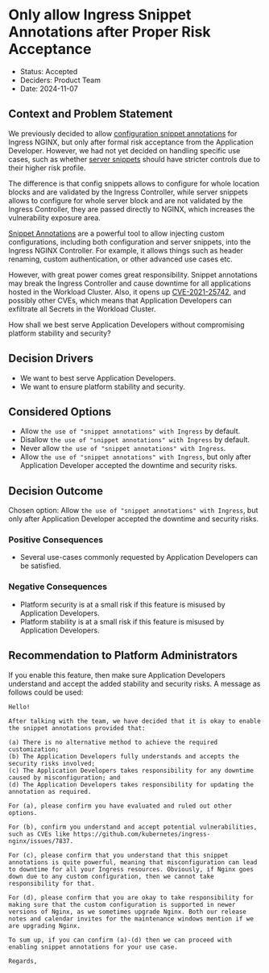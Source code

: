 # Only allow Ingress Snippet Annotations after Proper Risk Acceptance

- Status: Accepted
- Deciders: Product Team
- Date: 2024-11-07

## Context and Problem Statement

We previously decided to allow [configuration snippet annotations](https://kubernetes.github.io/ingress-nginx/user-guide/nginx-configuration/annotations/#configuration-snippet) for Ingress NGINX, but only after formal risk acceptance from the Application Developer. However, we had not yet decided on handling specific use cases, such as whether [server snippets](https://kubernetes.github.io/ingress-nginx/user-guide/nginx-configuration/annotations/#server-snippet) should have stricter controls due to their higher risk profile.

The difference is that config snippets allows to configure for whole location blocks and are validated by the Ingress Controller, while server snippets allows to configure for whole server block and are not validated by the Ingress Controller, they are passed directly to NGINX, which increases the vulnerability exposure area.

[Snippet Annotations](https://kubernetes.github.io/ingress-nginx/user-guide/nginx-configuration/annotations/) are a powerful tool to allow injecting custom configurations, including both configuration and server snippets, into the Ingress NGINX Controller. For example, it allows things such as header renaming, custom authentication, or other advanced use cases etc.

However, with great power comes great responsibility. Snippet annotations may break the Ingress Controller and cause downtime for all applications hosted in the Workload Cluster. Also, it opens up [CVE-2021-25742](https://github.com/kubernetes/ingress-nginx/issues/7837), and possibly other CVEs, which means that Application Developers can exfiltrate all Secrets in the Workload Cluster.

How shall we best serve Application Developers without compromising platform stability and security?

## Decision Drivers

- We want to best serve Application Developers.
- We want to ensure platform stability and security.

## Considered Options

- Allow `the use of "snippet annotations" with Ingress` by default.
- Disallow `the use of "snippet annotations" with Ingress` by default.
- Never allow `the use of "snippet annotations" with Ingress`.
- Allow `the use of "snippet annotations" with Ingress`, but only after Application Developer accepted the downtime and security risks.

## Decision Outcome

Chosen option: Allow `the use of "snippet annotations" with Ingress`, but only after Application Developer accepted the downtime and security risks.

### Positive Consequences

- Several use-cases commonly requested by Application Developers can be satisfied.

### Negative Consequences

- Platform security is at a small risk if this feature is misused by Application Developers.
- Platform stability is at a small risk if this feature is misused by Application Developers.

## Recommendation to Platform Administrators

If you enable this feature, then make sure Application Developers understand and accept the added stability and security risks. A message as follows could be used:

```text
Hello!

After talking with the team, we have decided that it is okay to enable the snippet annotations provided that:

(a) There is no alternative method to achieve the required customization;
(b) The Application Developers fully understands and accepts the security risks involved;
(c) The Application Developers takes responsibility for any downtime caused by misconfiguration; and
(d) The Application Developers takes responsibility for updating the annotation as required.

For (a), please confirm you have evaluated and ruled out other options.

For (b), confirm you understand and accept potential vulnerabilities, such as CVEs like https://github.com/kubernetes/ingress-nginx/issues/7837.

For (c), please confirm that you understand that this snippet annotations is quite powerful, meaning that misconfiguration can lead to downtime for all your Ingress resources. Obviously, if Nginx goes down due to any custom configuration, then we cannot take responsibility for that.

For (d), please confirm that you are okay to take responsibility for making sure that the custom configuration is supported in newer versions of Nginx, as we sometimes upgrade Nginx. Both our release notes and calendar invites for the maintenance windows mention if we are upgrading Nginx.

To sum up, if you can confirm (a)-(d) then we can proceed with enabling snippet annotations for your use case.

Regards,
```
